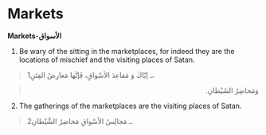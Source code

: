 Markets
=======

**Markets-الأسواق**

1. Be wary of the sitting in the marketplaces, for indeed they are the
locations of mischief and the visiting places of Satan.

> 1ـ إيّاكَ وَ مَقاعِدَ الأسْواقِ، فَإنَّها مَعارِضُ الفِتَنِ،
<blockquote dir="rtl">
  <p>
وَمَحاضِرُ الشَيْطانِ.
  </p>
</blockquote>

2. The gatherings of the marketplaces are the visiting places of Satan.

> 2ـ مَجالِسُ الأسْواقِ مَحاضِرُ الشَّيْطانِ.


